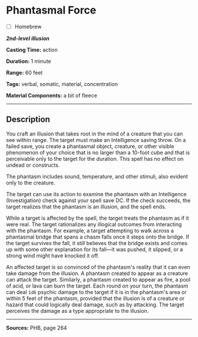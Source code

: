 # Phantasmal Force

- [ ] Homebrew

***2nd-level illusion***

**Casting Time:** action

**Duration:** 1 minute

**Range:** 60 feet

**Tags:** verbal, somatic, material, concentration

**Material Components:** a bit of fleece

---

## Description
You craft an illusion that takes root in the mind of a creature that you can see within range.
The target must make an Intelligence saving throw.
On a failed save, you create a phantasmal object, creature, or other visible phenomenon of your choice that is no larger than a 10-foot cube and that is perceivable only to the target for the duration.
This spell has no effect on undead or constructs.

The phantasm includes sound, temperature, and other stimuli, also evident only to the creature.

The target can use its action to examine the phantasm with an Intelligence (Investigation) check against your spell save DC.
If the check succeeds, the target realizes that the phantasm is an illusion, and the spell ends.

While a target is affected by the spell, the target treats the phantasm as if it were real.
The target rationalizes any illogical outcomes from interacting with the phantasm.
For example, a target attempting to walk across a phantasmal bridge that spans a chasm falls once it steps onto the bridge.
If the target survives the fall, it still believes that the bridge exists and comes up with some other explanation for its fall—it was pushed, it slipped, or a strong wind might have knocked it off.

An affected target is so convinced of the phantasm's reality that it can even take damage from the illusion.
A phantasm created to appear as a creature can attack the target.
Similarly, a phantasm created to appear as fire, a pool of acid, or lava can burn the target.
Each round on your turn, the phantasm can deal `1d6` psychic damage to the target if it is in the phantasm's area or within 5 feet of the phantasm, provided that the illusion is of a creature or hazard that could logically deal damage, such as by attacking.
The target perceives the damage as a type appropriate to the illusion.

---

**Sources:** PHB, page 264
